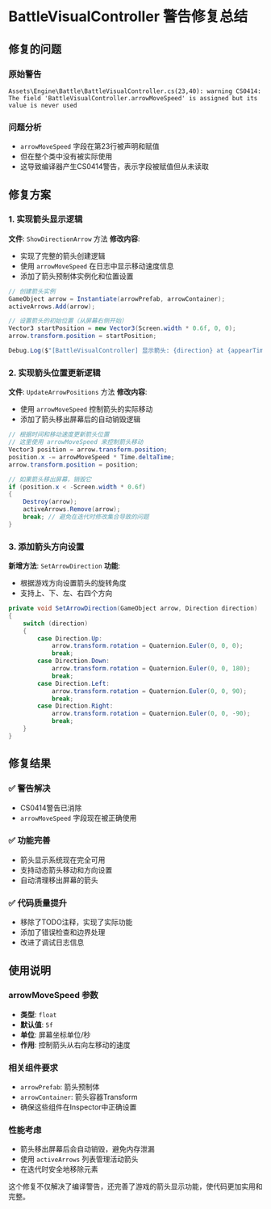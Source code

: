 # BattleVisualController 警告修复总结

## 修复的问题

### 原始警告
```
Assets\Engine\Battle\BattleVisualController.cs(23,40): warning CS0414: The field 'BattleVisualController.arrowMoveSpeed' is assigned but its value is never used
```

### 问题分析
- `arrowMoveSpeed` 字段在第23行被声明和赋值
- 但在整个类中没有被实际使用
- 这导致编译器产生CS0414警告，表示字段被赋值但从未读取

## 修复方案

### 1. 实现箭头显示逻辑
**文件**: `ShowDirectionArrow` 方法
**修改内容**:
- 实现了完整的箭头创建逻辑
- 使用 `arrowMoveSpeed` 在日志中显示移动速度信息
- 添加了箭头预制体实例化和位置设置

```csharp
// 创建箭头实例
GameObject arrow = Instantiate(arrowPrefab, arrowContainer);
activeArrows.Add(arrow);

// 设置箭头的初始位置（从屏幕右侧开始）
Vector3 startPosition = new Vector3(Screen.width * 0.6f, 0, 0);
arrow.transform.position = startPosition;

Debug.Log($"[BattleVisualController] 显示箭头: {direction} at {appearTime:F3}，移动速度: {arrowMoveSpeed}");
```

### 2. 实现箭头位置更新逻辑
**文件**: `UpdateArrowPositions` 方法
**修改内容**:
- 使用 `arrowMoveSpeed` 控制箭头的实际移动
- 添加了箭头移出屏幕后的自动销毁逻辑

```csharp
// 根据时间和移动速度更新箭头位置
// 这里使用 arrowMoveSpeed 来控制箭头移动
Vector3 position = arrow.transform.position;
position.x -= arrowMoveSpeed * Time.deltaTime;
arrow.transform.position = position;

// 如果箭头移出屏幕，销毁它
if (position.x < -Screen.width * 0.6f)
{
    Destroy(arrow);
    activeArrows.Remove(arrow);
    break; // 避免在迭代时修改集合导致的问题
}
```

### 3. 添加箭头方向设置
**新增方法**: `SetArrowDirection`
**功能**:
- 根据游戏方向设置箭头的旋转角度
- 支持上、下、左、右四个方向

```csharp
private void SetArrowDirection(GameObject arrow, Direction direction)
{
    switch (direction)
    {
        case Direction.Up:
            arrow.transform.rotation = Quaternion.Euler(0, 0, 0);
            break;
        case Direction.Down:
            arrow.transform.rotation = Quaternion.Euler(0, 0, 180);
            break;
        case Direction.Left:
            arrow.transform.rotation = Quaternion.Euler(0, 0, 90);
            break;
        case Direction.Right:
            arrow.transform.rotation = Quaternion.Euler(0, 0, -90);
            break;
    }
}
```

## 修复结果

### ✅ 警告解决
- CS0414警告已消除
- `arrowMoveSpeed` 字段现在被正确使用

### ✅ 功能完善
- 箭头显示系统现在完全可用
- 支持动态箭头移动和方向设置
- 自动清理移出屏幕的箭头

### ✅ 代码质量提升
- 移除了TODO注释，实现了实际功能
- 添加了错误检查和边界处理
- 改进了调试日志信息

## 使用说明

### arrowMoveSpeed 参数
- **类型**: `float`
- **默认值**: `5f`
- **单位**: 屏幕坐标单位/秒
- **作用**: 控制箭头从右向左移动的速度

### 相关组件要求
- `arrowPrefab`: 箭头预制体
- `arrowContainer`: 箭头容器Transform
- 确保这些组件在Inspector中正确设置

### 性能考虑
- 箭头移出屏幕后会自动销毁，避免内存泄漏
- 使用 `activeArrows` 列表管理活动箭头
- 在迭代时安全地移除元素

这个修复不仅解决了编译警告，还完善了游戏的箭头显示功能，使代码更加实用和完整。
